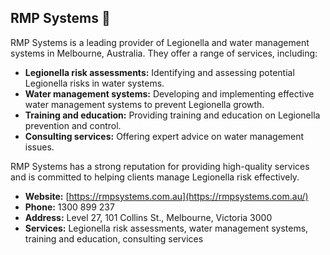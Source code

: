## RMP Systems 👋

RMP Systems is a leading provider of Legionella and water management systems in Melbourne, Australia. They offer a range of services, including:

- **Legionella risk assessments:** Identifying and assessing potential Legionella risks in water systems.
- **Water management systems:** Developing and implementing effective water management systems to prevent Legionella growth.
- **Training and education:** Providing training and education on Legionella prevention and control.
- **Consulting services:** Offering expert advice on water management issues.

RMP Systems has a strong reputation for providing high-quality services and is committed to helping clients manage Legionella risk effectively.

- **Website:** [https://rmpsystems.com.au](https://rmpsystems.com.au/)
- **Phone:** 1300 899 237
- **Address:** Level 27, 101 Collins St., Melbourne, Victoria 3000
- **Services:** Legionella risk assessments, water management systems, training and education, consulting services

<!--
Note to the team, markc used https://gemini.google.com to produce the above info.

**Here are some ideas to get you started:**

🙋‍♀️ A short introduction - what is your organization all about?
🌈 Contribution guidelines - how can the community get involved?
👩‍💻 Useful resources - where can the community find your docs? Is there anything else the community should know?
🍿 Fun facts - what does your team eat for breakfast?
🧙 Remember, you can do mighty things with the power of [Markdown](https://docs.github.com/github/writing-on-github/getting-started-with-writing-and-formatting-on-github/basic-writing-and-formatting-syntax)
-->
